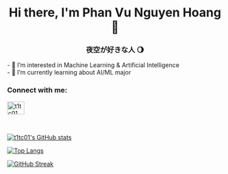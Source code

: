 <h1 align="center">Hi there, I'm Phan Vu Nguyen Hoang 👋</h1>
<h3 align="center">夜空が好きな人 🌖</h3>
- 👀 I’m interested in Machine Learning & Artificial Intelligence <br>
- 🌱 I’m currently learning about AI/ML major

<h3 align="left">Connect with me:</h3>
<p align="left">
<a href="https://www.linkedin.com/in/t1tc01/" target="blank"><img align="center" src="https://raw.githubusercontent.com/rahuldkjain/github-profile-readme-generator/master/src/images/icons/Social/linked-in-alt.svg" alt="t1tc01" height="30" width="40" /></a>
</p><br>

[![t1tc01's GitHub stats](https://github-readme-stats.vercel.app/api?username=t1tc01&show_icons=true)](https://github.com/anuraghazra/github-readme-stats)<br>

[![Top Langs](https://github-readme-stats.vercel.app/api/top-langs/?username=t1tc01)](https://github.com/anuraghazra/github-readme-stats) <br>

[![GitHub Streak](https://github-readme-streak-stats.herokuapp.com?user=t1tc01)](https://git.io/streak-stats) <br>


